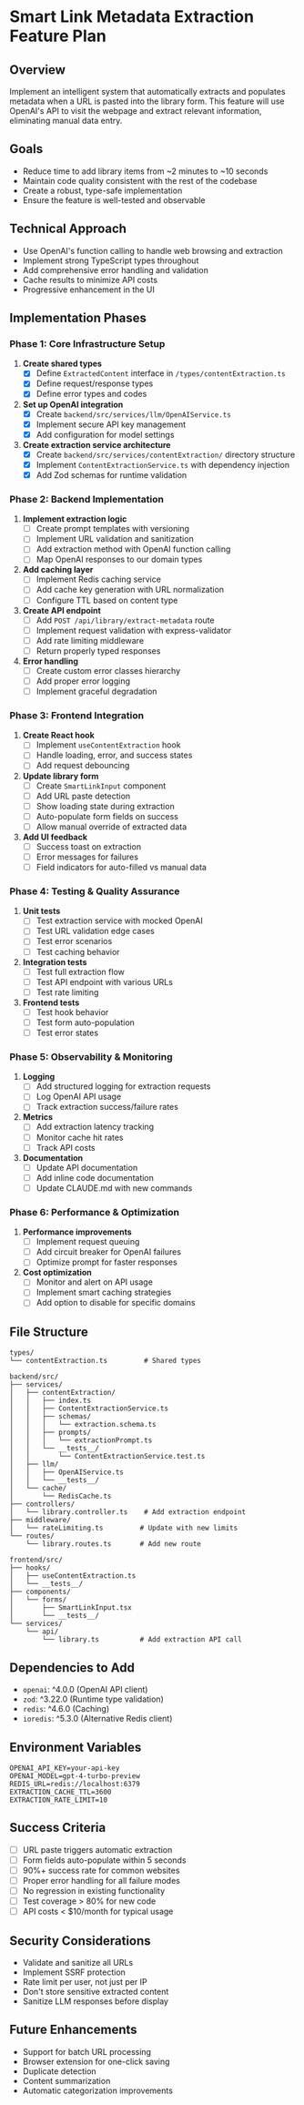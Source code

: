 # Smart Link Metadata Extraction Feature Plan

## Overview
Implement an intelligent system that automatically extracts and populates metadata when a URL is pasted into the library form. This feature will use OpenAI's API to visit the webpage and extract relevant information, eliminating manual data entry.

## Goals
- Reduce time to add library items from ~2 minutes to ~10 seconds
- Maintain code quality consistent with the rest of the codebase
- Create a robust, type-safe implementation
- Ensure the feature is well-tested and observable

## Technical Approach
- Use OpenAI's function calling to handle web browsing and extraction
- Implement strong TypeScript types throughout
- Add comprehensive error handling and validation
- Cache results to minimize API costs
- Progressive enhancement in the UI

## Implementation Phases

### Phase 1: Core Infrastructure Setup
1. **Create shared types**
   - [x] Define `ExtractedContent` interface in `/types/contentExtraction.ts`
   - [x] Define request/response types
   - [x] Define error types and codes

2. **Set up OpenAI integration**
   - [x] Create `backend/src/services/llm/OpenAIService.ts`
   - [x] Implement secure API key management
   - [x] Add configuration for model settings

3. **Create extraction service architecture**
   - [x] Create `backend/src/services/contentExtraction/` directory structure
   - [x] Implement `ContentExtractionService.ts` with dependency injection
   - [x] Add Zod schemas for runtime validation

### Phase 2: Backend Implementation
1. **Implement extraction logic**
   - [ ] Create prompt templates with versioning
   - [ ] Implement URL validation and sanitization
   - [ ] Add extraction method with OpenAI function calling
   - [ ] Map OpenAI responses to our domain types

2. **Add caching layer**
   - [ ] Implement Redis caching service
   - [ ] Add cache key generation with URL normalization
   - [ ] Configure TTL based on content type

3. **Create API endpoint**
   - [ ] Add `POST /api/library/extract-metadata` route
   - [ ] Implement request validation with express-validator
   - [ ] Add rate limiting middleware
   - [ ] Return properly typed responses

4. **Error handling**
   - [ ] Create custom error classes hierarchy
   - [ ] Add proper error logging
   - [ ] Implement graceful degradation

### Phase 3: Frontend Integration
1. **Create React hook**
   - [ ] Implement `useContentExtraction` hook
   - [ ] Handle loading, error, and success states
   - [ ] Add request debouncing

2. **Update library form**
   - [ ] Create `SmartLinkInput` component
   - [ ] Add URL paste detection
   - [ ] Show loading state during extraction
   - [ ] Auto-populate form fields on success
   - [ ] Allow manual override of extracted data

3. **Add UI feedback**
   - [ ] Success toast on extraction
   - [ ] Error messages for failures
   - [ ] Field indicators for auto-filled vs manual data

### Phase 4: Testing & Quality Assurance
1. **Unit tests**
   - [ ] Test extraction service with mocked OpenAI
   - [ ] Test URL validation edge cases
   - [ ] Test error scenarios
   - [ ] Test caching behavior

2. **Integration tests**
   - [ ] Test full extraction flow
   - [ ] Test API endpoint with various URLs
   - [ ] Test rate limiting

3. **Frontend tests**
   - [ ] Test hook behavior
   - [ ] Test form auto-population
   - [ ] Test error states

### Phase 5: Observability & Monitoring
1. **Logging**
   - [ ] Add structured logging for extraction requests
   - [ ] Log OpenAI API usage
   - [ ] Track extraction success/failure rates

2. **Metrics**
   - [ ] Add extraction latency tracking
   - [ ] Monitor cache hit rates
   - [ ] Track API costs

3. **Documentation**
   - [ ] Update API documentation
   - [ ] Add inline code documentation
   - [ ] Update CLAUDE.md with new commands

### Phase 6: Performance & Optimization
1. **Performance improvements**
   - [ ] Implement request queuing
   - [ ] Add circuit breaker for OpenAI failures
   - [ ] Optimize prompt for faster responses

2. **Cost optimization**
   - [ ] Monitor and alert on API usage
   - [ ] Implement smart caching strategies
   - [ ] Add option to disable for specific domains

## File Structure
```
types/
└── contentExtraction.ts         # Shared types

backend/src/
├── services/
│   ├── contentExtraction/
│   │   ├── index.ts
│   │   ├── ContentExtractionService.ts
│   │   ├── schemas/
│   │   │   └── extraction.schema.ts
│   │   ├── prompts/
│   │   │   └── extractionPrompt.ts
│   │   └── __tests__/
│   │       └── ContentExtractionService.test.ts
│   ├── llm/
│   │   ├── OpenAIService.ts
│   │   └── __tests__/
│   └── cache/
│       └── RedisCache.ts
├── controllers/
│   └── library.controller.ts    # Add extraction endpoint
├── middleware/
│   └── rateLimiting.ts         # Update with new limits
└── routes/
    └── library.routes.ts       # Add new route

frontend/src/
├── hooks/
│   ├── useContentExtraction.ts
│   └── __tests__/
├── components/
│   └── forms/
│       ├── SmartLinkInput.tsx
│       └── __tests__/
└── services/
    └── api/
        └── library.ts          # Add extraction API call
```

## Dependencies to Add
- `openai`: ^4.0.0 (OpenAI API client)
- `zod`: ^3.22.0 (Runtime type validation)
- `redis`: ^4.6.0 (Caching)
- `ioredis`: ^5.3.0 (Alternative Redis client)

## Environment Variables
```
OPENAI_API_KEY=your-api-key
OPENAI_MODEL=gpt-4-turbo-preview
REDIS_URL=redis://localhost:6379
EXTRACTION_CACHE_TTL=3600
EXTRACTION_RATE_LIMIT=10
```

## Success Criteria
- [ ] URL paste triggers automatic extraction
- [ ] Form fields auto-populate within 5 seconds
- [ ] 90%+ success rate for common websites
- [ ] Proper error handling for all failure modes
- [ ] No regression in existing functionality
- [ ] Test coverage > 80% for new code
- [ ] API costs < $10/month for typical usage

## Security Considerations
- Validate and sanitize all URLs
- Implement SSRF protection
- Rate limit per user, not just per IP
- Don't store sensitive extracted content
- Sanitize LLM responses before display

## Future Enhancements
- Support for batch URL processing
- Browser extension for one-click saving
- Duplicate detection
- Content summarization
- Automatic categorization improvements